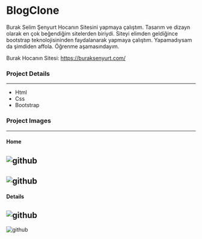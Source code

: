 # BlogClone
Burak Selim Şenyurt Hocanın Sitesini yapmaya çalıştım.
Tasarım ve dizayn olarak en çok beğendiğim sitelerden biriydi.
Siteyi elimden geldiğince bootstrap teknolojisininden faydalanarak yapmaya çalıştım.
Yapamadıysam da şimdiden affola. Öğrenme aşamasındayım.

Burak Hocanın Sitesi: https://buraksenyurt.com/

### Project Details
------------
- Html
- Css
- Bootstrap

### Project Images
------------
#### Home
![github](/project_img/index_one.jpg)
------------
![github](/project_img/index_two.jpg)
------------

#### Details
![github](/project_img/details_one.jpg)
------------
![github](/project_img/details_two.jpg)

